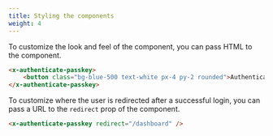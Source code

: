 ```yaml
---
title: Styling the components
weight: 4
---
```


To customize the look and feel of the component, you can pass HTML to the component.

```html
<x-authenticate-passkey>
    <button class="bg-blue-500 text-white px-4 py-2 rounded">Authenticate using passkey</button>
</x-authenticate-passkey>
```

To customize where the user is redirected after a successful login, you can pass a URL to the `redirect` prop of the component.

```html
<x-authenticate-passkey redirect="/dashboard" />
```    
